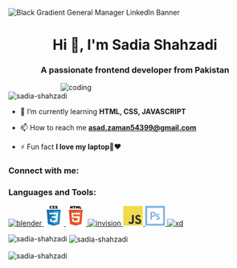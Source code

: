 ![Black Gradient General Manager LinkedIn Banner](https://user-images.githubusercontent.com/123292566/214244907-5fe25023-fc0f-4866-a0ee-51a1e88c4476.png)

<h1 align="center">Hi 👋, I'm Sadia Shahzadi</h1>
<h3 align="center">A passionate frontend developer from Pakistan</h3>
<img align="right" alt="coding" width="400px"src="https://camo.githubusercontent.com/5ff9182d12e799168a3bb67b88df7388ae08ede3/68747470733a2f2f6d69726f2e6d656469756d2e636f6d2f6d61782f3837352f312a7164415731546a434e353768316c6275757a766368672e676966" >

<p align="left"> <img src="https://komarev.com/ghpvc/?username=sadia-shahzadi&label=Profile%20views&color=0e75b6&style=flat" alt="sadia-shahzadi" /> </p>

- 🌱 I’m currently learning **HTML, CSS, JAVASCRIPT**

- 📫 How to reach me **asad.zaman54399@gmail.com**

- ⚡ Fun fact **I love my laptop💢❤**

<h3 align="left">Connect with me:</h3>
<p align="left">
</p>

<h3 align="left">Languages and Tools:</h3>
<p align="left"> <a href="https://www.blender.org/" target="_blank" rel="noreferrer"> <img src="https://download.blender.org/branding/community/blender_community_badge_white.svg" alt="blender" width="40" height="40"/> </a> <a href="https://www.w3schools.com/css/" target="_blank" rel="noreferrer"> <img src="https://raw.githubusercontent.com/devicons/devicon/master/icons/css3/css3-original-wordmark.svg" alt="css3" width="40" height="40"/> </a> <a href="https://www.w3.org/html/" target="_blank" rel="noreferrer"> <img src="https://raw.githubusercontent.com/devicons/devicon/master/icons/html5/html5-original-wordmark.svg" alt="html5" width="40" height="40"/> </a> <a href="https://www.invisionapp.com/" target="_blank" rel="noreferrer"> <img src="https://www.vectorlogo.zone/logos/invisionapp/invisionapp-icon.svg" alt="invision" width="40" height="40"/> </a> <a href="https://developer.mozilla.org/en-US/docs/Web/JavaScript" target="_blank" rel="noreferrer"> <img src="https://raw.githubusercontent.com/devicons/devicon/master/icons/javascript/javascript-original.svg" alt="javascript" width="40" height="40"/> </a> <a href="https://www.photoshop.com/en" target="_blank" rel="noreferrer"> <img src="https://raw.githubusercontent.com/devicons/devicon/master/icons/photoshop/photoshop-line.svg" alt="photoshop" width="40" height="40"/> </a> <a href="https://www.adobe.com/products/xd.html" target="_blank" rel="noreferrer"> <img src="https://cdn.worldvectorlogo.com/logos/adobe-xd.svg" alt="xd" width="40" height="40"/> </a> </p>

<p><img align="left" src="https://github-readme-stats.vercel.app/api/top-langs?username=sadia-shahzadi&show_icons=true&locale=en&layout=compact" alt="sadia-shahzadi" /></p>

<p>&nbsp;<img align="center" src="https://github-readme-stats.vercel.app/api?username=sadia-shahzadi&show_icons=true&locale=en" alt="sadia-shahzadi" /></p>

<p><img align="center" src="https://github-readme-streak-stats.herokuapp.com/?user=sadia-shahzadi&" alt="sadia-shahzadi" /></p>

